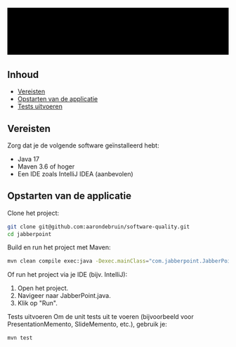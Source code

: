 ![](./JabberPoint.gif)

## Inhoud

- [Vereisten](#vereisten)
- [Opstarten van de applicatie](#opstarten-van-de-applicatie)
- [Tests uitvoeren](#tests-uitvoeren)

## Vereisten

Zorg dat je de volgende software geïnstalleerd hebt:

- Java 17
- Maven 3.6 of hoger
- Een IDE zoals IntelliJ IDEA (aanbevolen)

## Opstarten van de applicatie

Clone het project:

```bash
git clone git@github.com:aarondebruin/software-quality.git
cd jabberpoint
```
Build en run het project met Maven:
```bash
mvn clean compile exec:java -Dexec.mainClass="com.jabberpoint.JabberPoint"
```

Of run het project via je IDE (bijv. IntelliJ):
1. Open het project.
2. Navigeer naar JabberPoint.java.
3. Klik op "Run".

Tests uitvoeren
Om de unit tests uit te voeren (bijvoorbeeld voor PresentationMemento, SlideMemento, etc.), gebruik je:

```bash
mvn test
```


